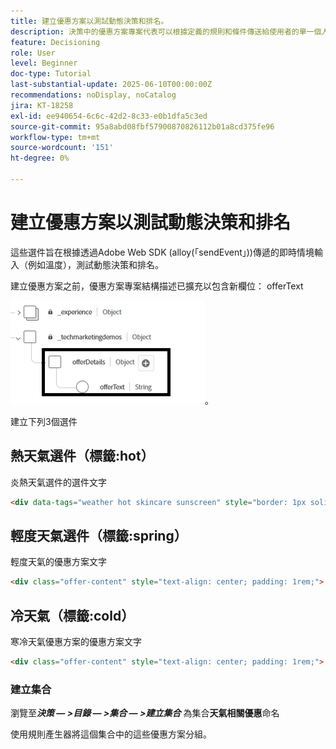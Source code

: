 ```yaml
---
title: 建立優惠方案以測試動態決策和排名。
description: 決策中的優惠方案專案代表可以根據定義的規則和條件傳送給使用者的單一個人化內容，例如訊息、影像、促銷活動或推薦。
feature: Decisioning
role: User
level: Beginner
doc-type: Tutorial
last-substantial-update: 2025-06-10T00:00:00Z
recommendations: noDisplay, noCatalog
jira: KT-18258
exl-id: ee940654-6c6c-42d2-8c33-e0b1dfa5c3ed
source-git-commit: 95a8abd08fbf57900870826112b01a8cd375fe96
workflow-type: tm+mt
source-wordcount: '151'
ht-degree: 0%

---
```


# 建立優惠方案以測試動態決策和排名

這些選件旨在根據透過Adobe Web SDK (alloy(「sendEvent」))傳遞的即時情境輸入（例如溫度），測試動態決策和排名。

建立優惠方案之前，優惠方案專案結構描述已擴充以包含新欄位： offerText

![選件結構描述](assets/offer-schema.png)。

建立下列3個選件


## 熱天氣選件（標籤:hot）

炎熱天氣選件的選件文字

```html
<div data-tags="weather hot skincare sunscreen" style="border: 1px solid #e0e0e0; padding: 1.5rem; border-radius: 10px; background-color: #fff3e0;">   <h2 style="color: #e65100;">Protect Your Skin This Summer</h2>   <p>High temperatures mean high UV risk. Get <strong>20% off</strong> our dermatologist-recommended sunscreens and skin protection kits.</p>   <p>Offer valid this week only for areas with temperatures over 90°F.</p> <button  class="ajo-cta"> Shop Sunscreen</button>   </div>
```


## 輕度天氣選件（標籤:spring）

輕度天氣的優惠方案文字

```html
<div class="offer-content" style="text-align: center; padding: 1rem;">   <img     src="https://raw.githubusercontent.com/gbedekar489/gbedekar489.github.io/c857d12d92603daa50e9f707db0ba6ee87372eec/weather/spring.jpeg"     alt="Spring gardening scene"     style="width: 100%; max-width: 450px; border-radius: 12px; margin-bottom: 1rem;"   >   <h2>Grow More Than Just Flowers 🌿</h2>   <p>     Spring is here, and it's the perfect time to cultivate your garden — and your savings!     Enjoy <strong>$50 off</strong> when you spend $250 or more on gardening tools, seeds, and accessories.   </p>   <p><strong>Promo Code:</strong> <code>GROWSPRING</code></p>   <p><em>Offer valid through May 31. Let your garden — and your wallet — thrive.</em></p> <button  class="ajo-cta"> YES,I want this offer</button> </div>
```

## 冷天氣（標籤:cold）

寒冷天氣優惠方案的優惠方案文字

```html
<div class="offer-content" style="text-align: center; padding: 1rem;">   <img src="https://raw.githubusercontent.com/gbedekar489/gbedekar489.github.io/main/weather/pexels-romanp-16170.jpg"         alt="Winter clothing"         style="width: 100%; max-width: 400px; border-radius: 12px; margin-bottom: 1rem;">   <h2>Cold Weather, Hot Deals 🧤</h2>   <p>Stay warm in style with our exclusive <strong>25% off</strong> winter outerwear. From puffer jackets to wool scarves, find the perfect layers to beat the chill.</p>   <p><strong>Use code:</strong> <code>WINTER25</code> at checkout</p>   <p><em>Limited time offer. While supplies last.</em></p><button  class="ajo-cta"> Shop Sunscreen</button> </div>
```

### 建立集合

瀏覽至&#x200B;**_決策 — >目錄 — >集合 — >建立集合_**
為集合&#x200B;**天氣相關優惠**&#x200B;命名

使用規則產生器將這個集合中的這些優惠方案分組。

